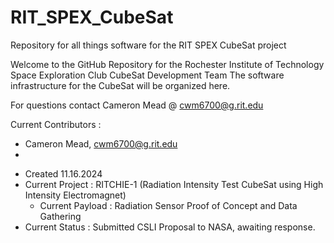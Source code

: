 # RIT_SPEX_CubeSat
 Repository for all things software for the RIT SPEX CubeSat project

 Welcome to the GitHub Repository for the Rochester Institute of Technology Space Exploration Club CubeSat Development Team
 The software infrastructure for the CubeSat will be organized here.

 For questions contact Cameron Mead @ cwm6700@g.rit.edu

 Current Contributors :
 - Cameron Mead, cwm6700@g.rit.edu
 - 

* Created 11.16.2024
* Current Project : RITCHIE-1 (Radiation Intensity Test CubeSat using High Intensity Electromagnet)
    * Current Payload : Radiation Sensor Proof of Concept and Data Gathering
* Current Status : Submitted CSLI Proposal to NASA, awaiting response.
